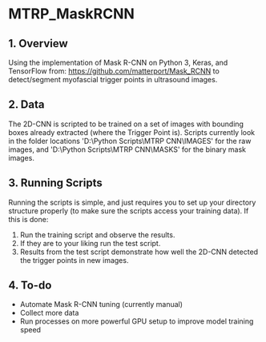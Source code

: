 # MTRP_MaskRCNN

## 1. Overview
Using the implementation of Mask R-CNN on Python 3, Keras, and TensorFlow from: https://github.com/matterport/Mask_RCNN to detect/segment myofascial trigger points in ultrasound images.

## 2. Data
The 2D-CNN is scripted to be trained on a set of images with bounding boxes already extracted (where the Trigger Point is). Scripts currently look in the folder locations 'D:\Python Scripts\MTRP CNN\IMAGES' for the raw images, and 'D:\Python Scripts\MTRP CNN\MASKS' for the binary mask images. 

## 3. Running Scripts
Running the scripts is simple, and just requires you to set up your directory structure properly (to make sure the scripts access your training data). If this is done:

1. Run the training script and observe the results.
2. If they are to your liking run the test script.
3. Results from the test script demonstrate how well the 2D-CNN detected the trigger points in new images.

## 4. To-do
* Automate Mask R-CNN tuning (currently manual)
* Collect more data
* Run processes on more powerful GPU setup to improve model training speed
